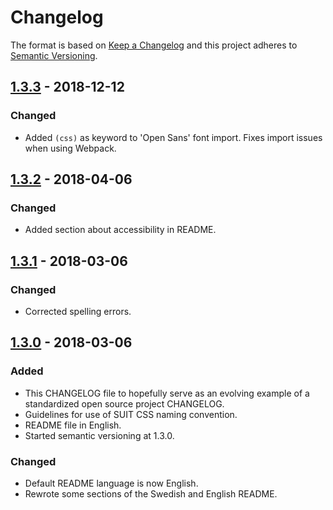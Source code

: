 # Changelog

The format is based on [Keep a Changelog](http://keepachangelog.com/en/1.0.0/)
and this project adheres to [Semantic Versioning](http://semver.org/spec/v2.0.0.html).

## [1.3.3](https://github.com/Kungbib/frontend-guide/tree/1.3.3) - 2018-12-12
### Changed
- Added `(css)` as keyword to 'Open Sans' font import. Fixes import issues when using Webpack.

## [1.3.2](https://github.com/Kungbib/frontend-guide/tree/1.3.2) - 2018-04-06
### Changed
- Added section about accessibility in README.

## [1.3.1](https://github.com/Kungbib/frontend-guide/tree/1.3.1) - 2018-03-06
### Changed
- Corrected spelling errors.

## [1.3.0](https://github.com/Kungbib/frontend-guide/tree/1.3.0) - 2018-03-06
### Added
- This CHANGELOG file to hopefully serve as an evolving example of a
  standardized open source project CHANGELOG.
- Guidelines for use of SUIT CSS naming convention.
- README file in English.
- Started semantic versioning at 1.3.0.

### Changed
- Default README language is now English.
- Rewrote some sections of the Swedish and English README.
